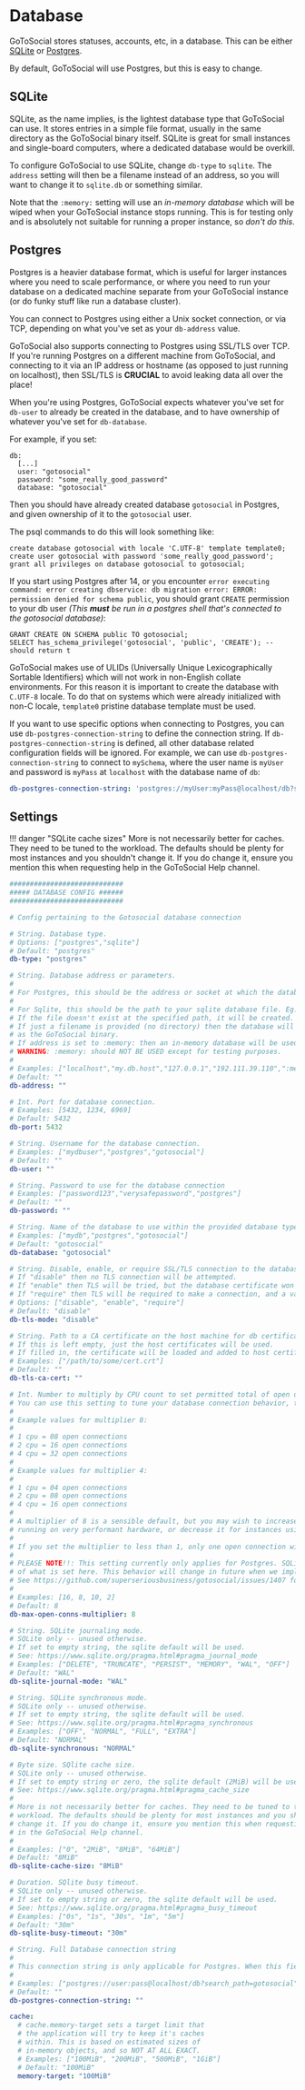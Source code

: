 # Database

GoToSocial stores statuses, accounts, etc, in a database. This can be either [SQLite](https://sqlite.org/index.html) or [Postgres](https://www.postgresql.org/).

By default, GoToSocial will use Postgres, but this is easy to change.

## SQLite

SQLite, as the name implies, is the lightest database type that GoToSocial can use. It stores entries in a simple file format, usually in the same directory as the GoToSocial binary itself. SQLite is great for small instances and single-board computers, where a dedicated database would be overkill.

To configure GoToSocial to use SQLite, change `db-type` to `sqlite`. The `address` setting will then be a filename instead of an address, so you will want to change it to `sqlite.db` or something similar.

Note that the `:memory:` setting will use an *in-memory database* which will be wiped when your GoToSocial instance stops running. This is for testing only and is absolutely not suitable for running a proper instance, so *don't do this*.

## Postgres

Postgres is a heavier database format, which is useful for larger instances where you need to scale performance, or where you need to run your database on a dedicated machine separate from your GoToSocial instance (or do funky stuff like run a database cluster).

You can connect to Postgres using either a Unix socket connection, or via TCP, depending on what you've set as your `db-address` value.

GoToSocial also supports connecting to Postgres using SSL/TLS over TCP. If you're running Postgres on a different machine from GoToSocial, and connecting to it via an IP address or hostname (as opposed to just running on localhost), then SSL/TLS is **CRUCIAL** to avoid leaking data all over the place!

When you're using Postgres, GoToSocial expects whatever you've set for `db-user` to already be created in the database, and to have ownership of whatever you've set for `db-database`.

For example, if you set:

```text
db:
  [...]
  user: "gotosocial"
  password: "some_really_good_password"
  database: "gotosocial"  
```

Then you should have already created database `gotosocial` in Postgres, and given ownership of it to the `gotosocial` user.

The psql commands to do this will look something like:

```psql
create database gotosocial with locale 'C.UTF-8' template template0;
create user gotosocial with password 'some_really_good_password';
grant all privileges on database gotosocial to gotosocial;
```

If you start using Postgres after 14, or you encounter `error executing command: error creating dbservice: db migration error: ERROR: permission denied for schema public`, you should grant `CREATE` permission to your db user *(This **must** be run in a postgres shell that's connected to the gotosocial database)*:

```psql
GRANT CREATE ON SCHEMA public TO gotosocial;
SELECT has_schema_privilege('gotosocial', 'public', 'CREATE'); -- should return t
```

GoToSocial makes use of ULIDs (Universally Unique Lexicographically Sortable Identifiers) which will not work in non-English collate environments. For this reason it is important to create the database with `C.UTF-8` locale. To do that on systems which were already initialized with non-C locale, `template0` pristine database template must be used.

If you want to use specific options when connecting to Postgres, you can use `db-postgres-connection-string` to define the connection string. If `db-postgres-connection-string` is defined, all other database related configuration fields will be ignored. For example, we can use `db-postgres-connection-string` to connect to `mySchema`, where the user name is `myUser` and password is `myPass` at `localhost` with the database name of `db`:

```yaml
db-postgres-connection-string: 'postgres://myUser:myPass@localhost/db?search_path=mySchema'
```

## Settings

!!! danger "SQLite cache sizes"
    More is not necessarily better for caches. They need to be tuned to the workload. The defaults should be plenty for most instances and you shouldn't change it. If you do change it, ensure you mention this when requesting help in the GoToSocial Help channel.

```yaml
############################
##### DATABASE CONFIG ######
############################

# Config pertaining to the Gotosocial database connection

# String. Database type.
# Options: ["postgres","sqlite"]
# Default: "postgres"
db-type: "postgres"

# String. Database address or parameters.
#
# For Postgres, this should be the address or socket at which the database can be reached.
#
# For Sqlite, this should be the path to your sqlite database file. Eg., /opt/gotosocial/sqlite.db.
# If the file doesn't exist at the specified path, it will be created.
# If just a filename is provided (no directory) then the database will be created in the same directory
# as the GoToSocial binary.
# If address is set to :memory: then an in-memory database will be used (no file).
# WARNING: :memory: should NOT BE USED except for testing purposes.
#
# Examples: ["localhost","my.db.host","127.0.0.1","192.111.39.110",":memory:", "sqlite.db"]
# Default: ""
db-address: ""

# Int. Port for database connection.
# Examples: [5432, 1234, 6969]
# Default: 5432
db-port: 5432

# String. Username for the database connection.
# Examples: ["mydbuser","postgres","gotosocial"]
# Default: ""
db-user: ""

# String. Password to use for the database connection
# Examples: ["password123","verysafepassword","postgres"]
# Default: ""
db-password: ""

# String. Name of the database to use within the provided database type.
# Examples: ["mydb","postgres","gotosocial"]
# Default: "gotosocial"
db-database: "gotosocial"

# String. Disable, enable, or require SSL/TLS connection to the database.
# If "disable" then no TLS connection will be attempted.
# If "enable" then TLS will be tried, but the database certificate won't be checked (for self-signed certs).
# If "require" then TLS will be required to make a connection, and a valid certificate must be presented.
# Options: ["disable", "enable", "require"]
# Default: "disable"
db-tls-mode: "disable"

# String. Path to a CA certificate on the host machine for db certificate validation.
# If this is left empty, just the host certificates will be used.
# If filled in, the certificate will be loaded and added to host certificates.
# Examples: ["/path/to/some/cert.crt"]
# Default: ""
db-tls-ca-cert: ""

# Int. Number to multiply by CPU count to set permitted total of open database connections (in-use and idle).
# You can use this setting to tune your database connection behavior, though most admins won't need to touch it.
#
# Example values for multiplier 8:
#
# 1 cpu = 08 open connections
# 2 cpu = 16 open connections
# 4 cpu = 32 open connections
#
# Example values for multiplier 4:
#
# 1 cpu = 04 open connections
# 2 cpu = 08 open connections
# 4 cpu = 16 open connections
#
# A multiplier of 8 is a sensible default, but you may wish to increase this for instances
# running on very performant hardware, or decrease it for instances using v. slow CPUs.
#
# If you set the multiplier to less than 1, only one open connection will be used regardless of cpu count.
#
# PLEASE NOTE!!: This setting currently only applies for Postgres. SQLite will always use 1 connection regardless
# of what is set here. This behavior will change in future when we implement better SQLITE_BUSY handling.
# See https://github.com/superseriousbusiness/gotosocial/issues/1407 for more details.
#
# Examples: [16, 8, 10, 2]
# Default: 8
db-max-open-conns-multiplier: 8

# String. SQLite journaling mode.
# SQLite only -- unused otherwise.
# If set to empty string, the sqlite default will be used.
# See: https://www.sqlite.org/pragma.html#pragma_journal_mode
# Examples: ["DELETE", "TRUNCATE", "PERSIST", "MEMORY", "WAL", "OFF"]
# Default: "WAL"
db-sqlite-journal-mode: "WAL"

# String. SQLite synchronous mode.
# SQLite only -- unused otherwise.
# If set to empty string, the sqlite default will be used.
# See: https://www.sqlite.org/pragma.html#pragma_synchronous
# Examples: ["OFF", "NORMAL", "FULL", "EXTRA"]
# Default: "NORMAL"
db-sqlite-synchronous: "NORMAL"

# Byte size. SQlite cache size.
# SQLite only -- unused otherwise.
# If set to empty string or zero, the sqlite default (2MiB) will be used.
# See: https://www.sqlite.org/pragma.html#pragma_cache_size
#
# More is not necessarily better for caches. They need to be tuned to the
# workload. The defaults should be plenty for most instances and you shouldn't
# change it. If you do change it, ensure you mention this when requesting help
# in the GoToSocial Help channel.
#
# Examples: ["0", "2MiB", "8MiB", "64MiB"]
# Default: "8MiB"
db-sqlite-cache-size: "8MiB"

# Duration. SQlite busy timeout.
# SQLite only -- unused otherwise.
# If set to empty string or zero, the sqlite default will be used.
# See: https://www.sqlite.org/pragma.html#pragma_busy_timeout
# Examples: ["0s", "1s", "30s", "1m", "5m"]
# Default: "30m"
db-sqlite-busy-timeout: "30m"

# String. Full Database connection string
#
# This connection string is only applicable for Postgres. When this field is defined, all other database related configuration field will be ignored. This field allow you to fine tune connection with Postgres
# 
# Examples: ["postgres://user:pass@localhost/db?search_path=gotosocial", "postgres://user:pass@localhost:9999/db"]
# Default: ""
db-postgres-connection-string: ""

cache:
  # cache.memory-target sets a target limit that
  # the application will try to keep it's caches
  # within. This is based on estimated sizes of
  # in-memory objects, and so NOT AT ALL EXACT.
  # Examples: ["100MiB", "200MiB", "500MiB", "1GiB"]
  # Default: "100MiB"
  memory-target: "100MiB"
```
